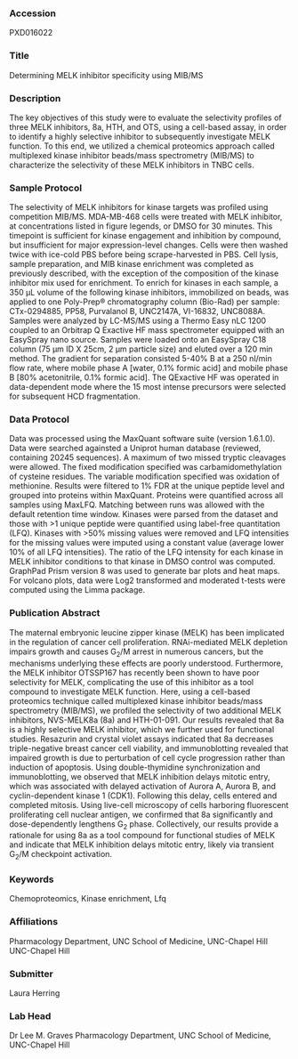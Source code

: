 ### Accession
PXD016022

### Title
Determining MELK inhibitor specificity using MIB/MS

### Description
The key objectives of this study were to evaluate the selectivity profiles of three MELK inhibitors, 8a, HTH, and OTS, using a cell-based assay, in order to identify a highly selective inhibitor to subsequently investigate MELK function. To this end, we utilized a chemical proteomics approach called multiplexed kinase inhibitor beads/mass spectrometry (MIB/MS) to characterize the selectivity of these MELK inhibitors in TNBC cells.

### Sample Protocol
The selectivity of MELK inhibitors for kinase targets was profiled using competition MIB/MS.  MDA-MB-468 cells were treated with MELK inhibitor, at concentrations listed in figure legends, or DMSO for 30 minutes.  This timepoint is sufficient for kinase engagement and inhibition by compound, but insufficient for major expression-level changes.  Cells were then washed twice with ice-cold PBS before being scrape-harvested in PBS.  Cell lysis, sample preparation, and MIB kinase enrichment was completed as previously described, with the exception of the composition of the kinase inhibitor mix used for enrichment.  To enrich for kinases in each sample, a 350 µL volume of the following kinase inhibitors, immobilized on beads, was applied to one Poly-Prep® chromatography column (Bio-Rad) per sample: CTx-0294885, PP58, Purvalanol B, UNC2147A, VI-16832, UNC8088A. Samples were analyzed by LC-MS/MS using a Thermo Easy nLC 1200 coupled to an Orbitrap Q Exactive HF mass spectrometer equipped with an EasySpray nano source.  Samples were loaded onto an EasySpray C18 column (75 µm ID X 25cm, 2 µm particle size) and eluted over a 120 min method.  The gradient for separation consisted 5-40% B at a 250 nl/min flow rate, where mobile phase A [water, 0.1% formic acid] and mobile phase B [80% acetonitrile, 0.1% formic acid].  The QExactive HF was operated in data-dependent mode where the 15 most intense precursors were selected for subsequent HCD fragmentation.

### Data Protocol
Data was processed using the MaxQuant software suite (version 1.6.1.0). Data were searched againsted a Uniprot human database (reviewed, containing 20245 sequences). A maximum of two missed tryptic cleavages were allowed. The fixed modification specified was carbamidomethylation of cysteine residues.  The variable modification specified was oxidation of methionine. Results were filtered to 1% FDR at the unique peptide level and grouped into proteins within MaxQuant.  Proteins were quantified across all samples using MaxLFQ.  Matching between runs was allowed with the default retention time window.  Kinases were parsed from the dataset and those with >1 unique peptide were quantified using label-free quantitation (LFQ).  Kinases with >50% missing values were removed and LFQ intensities for the missing values were imputed using a constant value (average lower 10% of all LFQ intensities). The ratio of the LFQ intensity for each kinase in MELK inhibitor conditions to that kinase in DMSO control was computed.  GraphPad Prism version 8 was used to generate bar plots and heat maps.  For volcano plots, data were Log2 transformed and moderated t-tests were computed using the Limma package.

### Publication Abstract
The maternal embryonic leucine zipper kinase (MELK) has been implicated in the regulation of cancer cell proliferation. RNAi-mediated MELK depletion impairs growth and causes G<sub>2</sub>/M arrest in numerous cancers, but the mechanisms underlying these effects are poorly understood. Furthermore, the MELK inhibitor OTSSP167 has recently been shown to have poor selectivity for MELK, complicating the use of this inhibitor as a tool compound to investigate MELK function. Here, using a cell-based proteomics technique called multiplexed kinase inhibitor beads/mass spectrometry (MIB/MS), we profiled the selectivity of two additional MELK inhibitors, NVS-MELK8a (8a) and HTH-01-091. Our results revealed that 8a is a highly selective MELK inhibitor, which we further used for functional studies. Resazurin and crystal violet assays indicated that 8a decreases triple-negative breast cancer cell viability, and immunoblotting revealed that impaired growth is due to perturbation of cell cycle progression rather than induction of apoptosis. Using double-thymidine synchronization and immunoblotting, we observed that MELK inhibition delays mitotic entry, which was associated with delayed activation of Aurora A, Aurora B, and cyclin-dependent kinase 1 (CDK1). Following this delay, cells entered and completed mitosis. Using live-cell microscopy of cells harboring fluorescent proliferating cell nuclear antigen, we confirmed that 8a significantly and dose-dependently lengthens G<sub>2</sub> phase. Collectively, our results provide a rationale for using 8a as a tool compound for functional studies of MELK and indicate that MELK inhibition delays mitotic entry, likely via transient G<sub>2</sub>/M checkpoint activation.

### Keywords
Chemoproteomics, Kinase enrichment, Lfq

### Affiliations
Pharmacology Department, UNC School of Medicine, UNC-Chapel Hill
UNC-Chapel Hill

### Submitter
Laura Herring

### Lab Head
Dr Lee M. Graves
Pharmacology Department, UNC School of Medicine, UNC-Chapel Hill


